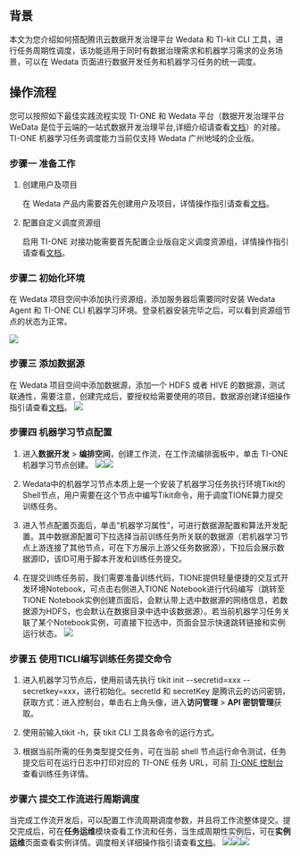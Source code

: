 ## 背景

本文为您介绍如何搭配腾讯云数据开发治理平台 Wedata 和 TI-kit CLI 工具，进行任务周期性调度，该功能适用于同时有数据治理需求和机器学习需求的业务场景，可以在 Wedata 页面进行数据开发任务和机器学习任务的统一调度。

## 操作流程

您可以按照如下最佳实践流程实现 TI-ONE 和 Wedata 平台（数据开发治理平台 WeData 是位于云端的一站式数据开发治理平台,详细介绍请查看[文档](https://cloud.tencent.com/document/product/1267/47990)）的对接。TI-ONE 机器学习任务调度能力当前仅支持 Wedata 广州地域的企业版。

### 步骤一 准备工作
1. 创建用户及项目


   在 Wedata 产品内需要首先创建用户及项目，详情操作指引请查看[文档](https://cloud.tencent.com/document/product/1267/72455)。

2. 配置自定义调度资源组


   启用 TI-ONE 对接功能需要首先配置企业版自定义调度资源组，详情操作指引请查看[文档](https://cloud.tencent.com/document/product/1267/72631#.E8.87.AA.E5.AE.9A.E4.B9.89.E8.B0.83.E5.BA.A6.E8.B5.84.E6.BA.90.E7.BB.84.E5.88.97.E8.A1.A8)。


### 步骤二 初始化环境

在 Wedata 项目空间中添加执行资源组，添加服务器后需要同时安装 Wedata Agent 和 TI-ONE CLI 机器学习环境。登录机器安装完毕之后，可以看到资源组节点的状态为正常。

![](https://write-document-release-1258344699.cos-internal.ap-guangzhou.tencentcos.cn/100022348635/814b3e82654e11ed87ca525400463ef7.png?q-sign-algorithm=sha1&q-ak=AKIDzaofywZqHny_dXerJ7TNsogVVxZ3CB129TCpXKg9caCTum8fT6ct5jdTHL7rjkRf&q-sign-time=1671444923;1671448523&q-key-time=1671444923;1671448523&q-header-list=&q-url-param-list=&q-signature=83b9d8e6cf91c5518c40dfaf8ddd1d8d4993b2eb&x-cos-security-token=AcimQGNTiVZ5EsUz9cJO7i1R2Qdsevpa4853996fab0bd3a00db7244bc07028b5VoGKl4s7R1xQEAip9mIst5JCgrnj2bLOizQ2LkRRf6J872QkXTRT9gnKIgcxk9WywF7omXx4PEu-tZesec18gWBySgXa7-ATu87okipr1DRiHwjwrV-Oy0ugSz56APz-mH3XiC1pQVVmIXR5RoQ-lqeqGxE6SKTFbbs0l3-iLLmmGAJgHF5-x544bD81EoIgLXFU3oMH31-xty37G_iRc-_osepKRKqZndlPnzMr9uhiJP06vhn4F-Lnl9ArpmMgY9V8z8GOvtpXdYHUlexRPvR1Ct7lK_LCGAjcFSm7jegVuRZsjK6IcButKpyOTdDbSnZcurKGva_5lVVBRLEH_NHj9GURhFgxXXOKVs6-sKlkT7-R0xL2XkMY6FGtph7R)

### 步骤三 添加数据源

在 Wedata 项目空间中添加数据源，添加一个 HDFS 或者 HIVE 的数据源，测试联通性，需要注意，创建完成后，要授权给需要使用的项目。数据源创建详细操作指引请查看[文档](https://cloud.tencent.com/document/product/1267/72456)。
![](https://write-document-release-1258344699.cos-internal.ap-guangzhou.tencentcos.cn/100022348635/817a3337654e11ed87ca525400463ef7.png?q-sign-algorithm=sha1&q-ak=AKID3vFTVmJ89qdbmsKttdwNH91BSjIH4hHa-Q0yjqdJsyHK3cvjc9m9n8yhE6iT-pPL&q-sign-time=1671444923;1671448523&q-key-time=1671444923;1671448523&q-header-list=&q-url-param-list=&q-signature=2e0543bb6a36211dc0d5690de85c17786a65b373&x-cos-security-token=AcimQGNTiVZ5EsUz9cJO7i1R2Qdsevpa7cd6cb36ab869a7db5969b69abe99d70VoGKl4s7R1xQEAip9mIst5JCgrnj2bLOizQ2LkRRf6J872QkXTRT9gnKIgcxk9WywF7omXx4PEu-tZesec18gWBySgXa7-ATu87okipr1DRiHwjwrV-Oy0ugSz56APz-mH3XiC1pQVVmIXR5RoQ-lqeqGxE6SKTFbbs0l3-iLLmmGAJgHF5-x544bD81EoIguA7Q6VB00BKAnI98AEEov4kZZXh0F7FyDFQFxFgv8b8OkEvtMEdjCHgN8-853zLKdEeICcoZW63EgxsKk4RYRI-wKkq-wMP_k3PV8s8Q-CuIOz3bllpXId65Lf-R-5P8NYgOkZUkKKcNrKlakVR7sYbKU4SF1_b-geQz4PH6u-S9mFyzl4DlzPSIpXSYpnDP)

### 步骤四 机器学习节点配置
1. 进入**数据开发** > **编排空间**，创建工作流，在工作流编排面板中，单击 TI-ONE 机器学习节点创建。
![](https://write-document-release-1258344699.cos-internal.ap-guangzhou.tencentcos.cn/100022348635/81aee4df654e11ed87ca525400463ef7.png?q-sign-algorithm=sha1&q-ak=AKID6czQImNXE14Bd0wpwduGT9LrBqUWTxz9RpX47A193eFw6fQibdjTzgF-jsaZyPW8&q-sign-time=1671444923;1671448523&q-key-time=1671444923;1671448523&q-header-list=&q-url-param-list=&q-signature=cb8d2330301dc9d6ba8140b58ec6f11ca2c9ecab&x-cos-security-token=AcimQGNTiVZ5EsUz9cJO7i1R2Qdsevpa1f3fdc1773f1044111a5ceb1ac110690VoGKl4s7R1xQEAip9mIst5JCgrnj2bLOizQ2LkRRf6J872QkXTRT9gnKIgcxk9WywF7omXx4PEu-tZesec18gWBySgXa7-ATu87okipr1DRiHwjwrV-Oy0ugSz56APz-mH3XiC1pQVVmIXR5RoQ-lqeqGxE6SKTFbbs0l3-iLLmmGAJgHF5-x544bD81EoIgv3MqHbDzcwvgJHnVzZdE1uBgAyRZdYH6bmcxEZMzlyeAefoO_MMPPynZroUBcWVkvdg446YKJUuWA6pHtPdCpaXnC-bVF5pQMyiMTZtLL5l-UOgHVCwODMedhnLnwh2AQ9Qkpolw9p8EbGs9kqheFTEveSF9sb6CojkmwOuQHiupaKWSdtyVTBW2NymYxxYh)![](https://write-document-release-1258344699.cos-internal.ap-guangzhou.tencentcos.cn/100022348635/81c554fd654e11ed87ca525400463ef7.png?q-sign-algorithm=sha1&q-ak=AKIDwkiegU4ick8V1At5Tu_FaLN7MJhmGvdp0ZkQzQjMP0vVwcFLKBEBdXfZNP-DvZaV&q-sign-time=1671444923;1671448523&q-key-time=1671444923;1671448523&q-header-list=&q-url-param-list=&q-signature=012d651303b86f3142e4f639098982682916c98c&x-cos-security-token=AcimQGNTiVZ5EsUz9cJO7i1R2Qdsevpadcfdf8000f901aa21e1cbcf687af3800VoGKl4s7R1xQEAip9mIst5JCgrnj2bLOizQ2LkRRf6J872QkXTRT9gnKIgcxk9WywF7omXx4PEu-tZesec18gWBySgXa7-ATu87okipr1DRiHwjwrV-Oy0ugSz56APz-mH3XiC1pQVVmIXR5RoQ-lqeqGxE6SKTFbbs0l3-iLLmmGAJgHF5-x544bD81EoIgQev2MyfyRBHcVS-n4gXCs-3oN0Lu2Zc50OL1CRKMxlpN7v-XpEp8YEuN7WDqA3yg_lKuXadg8-mloNkjCHVWQiEUSbT-GJVqCJQbxW0y1kP_W3KS56bR5TZwZPlw_jQ5HjkvCw3PS39eqpbT1zPdAX54NCXN1UGfOVGct_dKBecBjfWk0v6uGtm2RTKB9U_g)

2. Wedata中的机器学习节点本质上是一个安装了机器学习任务执行环境Tikit的Shell节点，用户需要在这个节点中编写Tikit命令，用于调度TIONE算力提交训练任务。

3. 进入节点配置页面后，单击“机器学习属性”，可进行数据源配置和算法开发配置。其中数据源配置可下拉选择当前训练任务所关联的数据源（若机器学习节点上游连接了其他节点，可在下方展示上游父任务数据源），下拉后会展示数据源ID，该ID可用于脚本开发和训练任务提交。

4. 在提交训练任务前，我们需要准备训练代码，TIONE提供轻量便捷的交互式开发环境Notebook，可点击右侧进入TIONE Notebook进行代码编写（跳转至TIONE Notebook实例创建页面后，会默认带上选中数据源的网络信息，若数据源为HDFS，也会默认在数据目录中选中该数据源）。若当前机器学习任务关联了某个Notebook实例，可直接下拉选中，页面会显示快速跳转链接和实例运行状态。
![](https://write-document-release-1258344699.cos-internal.ap-guangzhou.tencentcos.cn/100022348635/81da67b7654e11ed87ca525400463ef7.png?q-sign-algorithm=sha1&q-ak=AKIDCVVdIsswq4mvgLG6WWnRjdx3v7ehoPFtTUeGWqnVMuXcUcWIYHkEr5emMX83s11V&q-sign-time=1671444923;1671448523&q-key-time=1671444923;1671448523&q-header-list=&q-url-param-list=&q-signature=a4e8fa082969497e42a2819712c62ea8dac63d14&x-cos-security-token=AcimQGNTiVZ5EsUz9cJO7i1R2Qdsevpa05175db7f70d5a69a37399d32827bb17VoGKl4s7R1xQEAip9mIst5JCgrnj2bLOizQ2LkRRf6J872QkXTRT9gnKIgcxk9WywF7omXx4PEu-tZesec18gWBySgXa7-ATu87okipr1DRiHwjwrV-Oy0ugSz56APz-mH3XiC1pQVVmIXR5RoQ-lqeqGxE6SKTFbbs0l3-iLLmmGAJgHF5-x544bD81EoIgU3XrlOuaRWctI2rTz2KxwISTBAPcPxAuH3bKFCDdZSCcSCP-5h43KkUaF0vvwHkMnaHKVAAGmR0P9S7OuqGcs8gHeuYys5uX7n35Qa-jqX4-YeAvx7fZ3yZUeDMjEWzeZ26q31NavHZozdHMmTHtiIe1uOR7adxR2VUp8gBOGzE6FozH_Vnj1icb1FDgULtx)


### 步骤五 使用TICLI编写训练任务提交命令
1. 进入机器学习节点后，使用前请先执行 tikit init --secretid=xxx --secretkey=xxx，进行初始化。secretId 和 secretKey 是腾讯云的访问密钥，获取方式：进入控制台，单击右上角头像，进入**访问管理** >  **API 密钥管理**获取。

2. 使用前输入tikit -h，获 tikit CLI 工具各命令的运行方式。

3. 根据当前所需的任务类型提交任务，可在当前 shell 节点运行命令测试，任务提交后可在运行日志中打印对应的 TI-ONE 任务 URL，可前 [TI-ONE 控制台](https://console.cloud.tencent.com/tione/v2) 查看训练任务详情。


### 步骤六 提交工作流进行周期调度

当完成工作流开发后，可以配置工作流周期调度参数，并且将工作流整体提交。提交完成后，可在**任务运维**模块查看工作流和任务，当生成周期性实例后，可在**实例运维**页面查看实例详情。调度相关详细操作指引请查看[文档](https://cloud.tencent.com/document/product/1267/72586)。
![](https://write-document-release-1258344699.cos-internal.ap-guangzhou.tencentcos.cn/100022348635/820e0c1f654e11ed87ca525400463ef7.png?q-sign-algorithm=sha1&q-ak=AKID-Y8fZ-aXrhYU_jPHiqiXl_U0xGjxnm8EfdLHp_09KFXs8IJ2nFt3ABLvsFlFTDxS&q-sign-time=1671444923;1671448523&q-key-time=1671444923;1671448523&q-header-list=&q-url-param-list=&q-signature=9feb47178bcb5fcf6ab10d82775de37853ad972f&x-cos-security-token=AcimQGNTiVZ5EsUz9cJO7i1R2Qdsevpa918c82d588de0d461ea9bb710152684bVoGKl4s7R1xQEAip9mIst5JCgrnj2bLOizQ2LkRRf6J872QkXTRT9gnKIgcxk9WywF7omXx4PEu-tZesec18gWBySgXa7-ATu87okipr1DRiHwjwrV-Oy0ugSz56APz-mH3XiC1pQVVmIXR5RoQ-lqeqGxE6SKTFbbs0l3-iLLmmGAJgHF5-x544bD81EoIgZzzZ3_6JPsAw40YAcLkASjaSx-5b7V6adeO8FSpBXIixM6vdxhqZGubUWJrYy6mIHMLUWpgSmi6u4U6b6gFW_sVpgdz-eF69OdFbOePGDOh0MASQu1mexUyP_LW8QDBqsRvJSB-LDNr6RXKhDhIgx7yoHwkaB5dZgJxJ8_MK1c8h6Ph9tKJiZFBCbSocvnWO)![](https://write-document-release-1258344699.cos-internal.ap-guangzhou.tencentcos.cn/100022348635/822166b5654e11ed87ca525400463ef7.png?q-sign-algorithm=sha1&q-ak=AKIDUbZyOMCd6hA1lhFiFT47fDnHJS_0dFpQz07IgJ5zZvvhYdLVO1_xoiVwumiTcLBD&q-sign-time=1671444923;1671448523&q-key-time=1671444923;1671448523&q-header-list=&q-url-param-list=&q-signature=3525664c2a5330b66884578795b888b4d33e0a51&x-cos-security-token=AcimQGNTiVZ5EsUz9cJO7i1R2Qdsevpac7d94c9897b604155319e7f308dcd8faVoGKl4s7R1xQEAip9mIst5JCgrnj2bLOizQ2LkRRf6J872QkXTRT9gnKIgcxk9WywF7omXx4PEu-tZesec18gWBySgXa7-ATu87okipr1DRiHwjwrV-Oy0ugSz56APz-mH3XiC1pQVVmIXR5RoQ-lqeqGxE6SKTFbbs0l3-iLLmmGAJgHF5-x544bD81EoIgm0BvlhPagnVBxSD55RLyuCUToN2XGLHqpbkyiFkCUNUsGgd4SJhiitmUWaAAHrzFse0euFPkOm9EKC6PxngEZDevMPxfbno19EbjZ-pUpxDzRDhRagCbNV_s9FmFVT34p7wTXzfeDVAEPtS7QCdI21TDuDjEiETDNYypES92lxuFro6zVvnfpNtiOZb0ZjdE)![](https://write-document-release-1258344699.cos-internal.ap-guangzhou.tencentcos.cn/100022348635/82421839654e11ed87ca525400463ef7.png?q-sign-algorithm=sha1&q-ak=AKIDI3ykH6iTs1L5aXyJ49Xl29mfjxpTi4lKqqXvcuoWL7xjVFt62xc3G6QO8gT7VT-c&q-sign-time=1671444923;1671448523&q-key-time=1671444923;1671448523&q-header-list=&q-url-param-list=&q-signature=b03b9f432ac92a8b3ea7e54f6dd884e3e1d11501&x-cos-security-token=AcimQGNTiVZ5EsUz9cJO7i1R2Qdsevpaa22ccc8583f236bf95d97fdd1f174134VoGKl4s7R1xQEAip9mIst5JCgrnj2bLOizQ2LkRRf6J872QkXTRT9gnKIgcxk9WywF7omXx4PEu-tZesec18gWBySgXa7-ATu87okipr1DRiHwjwrV-Oy0ugSz56APz-mH3XiC1pQVVmIXR5RoQ-lqeqGxE6SKTFbbs0l3-iLLmmGAJgHF5-x544bD81EoIgcsyzrEohvEuh1Uq4xAYNRhOKCjLY6FfzlfbxtrQ8mikHVW70FSn1b3PcuxPD1yJHEGJSVXOmImEGgcFPEiN5uQ2I5wOHKLaSP8okFPnmmEO6Hp2j3jqprP9ZfG_-bpApdHADJ_60uVoUJAUj_fWhGDaK7MEqbGaKWRAMXaF74uB_kQA6TP48rTJ-_hZEcrDn)